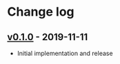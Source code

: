 # Change log

## [v0.1.0] - 2019-11-11

* Initial implementation and release

[v0.1.0]: https://github.com/piotrmurach/strings-case/compare/v0.1.0
